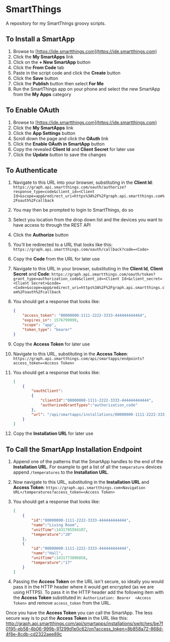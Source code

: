 # SmartThings

A repository for my SmartThings groovy scripts.

## To Install a SmartApp
1. Browse to [https://ide.smartthings.com](https://ide.smartthings.com)
2. Click the **My SmartApps** link
3. Click on the **+ New SmartApp** button
4. Click the **From Code** tab
5. Paste in the script code and click the **Create** button
6. Click the **Save** button
7. Click the **Publish** button then select **For Me**
8. Run the SmartThings app on your phone and select the new SmartApp from the **My Apps** category

## To Enable OAuth
1. Browse to [https://ide.smartthings.com](https://ide.smartthings.com)
2. Click the **My SmartApps** link
3. Click the **App Settings** button
4. Scroll down the page and click the **OAuth** link
5. Click the **Enable OAuth in SmartApp** button
6. Copy the revealed **Client Id** and **Client Secret** for later use
6. Click the **Update** button to save the changes

## To Authenticate
1. Navigate to this URL into your browser, substituting in the **Client Id**: `https://graph.api.smartthings.com/oauth/authorize?response_type=code&client_id=<Client Id>&scope=app&redirect_uri=https%3A%2F%2Fgraph.api.smartthings.com%2Foauth%2Fcallback`
2. You may then be prompted to login to SmartThings, do so
3. Select you location from the drop down list and the devices you want to have access to through the REST API
4. Click the **Authorize** button
5. You'll be redirected to a URL that looks like this: `https://graph.api.smartthings.com/oauth/callback?code=<Code>`
6. Copy the **Code** from the URL for later use
7. Navigate to this URL in your browser, substituting in the **Client Id**, **Client Secret** and **Code**: `https://graph.api.smartthings.com/oauth/token?grant_type=authorization_code&client_id=<Client Id>&client_secret=<Client Secret>&code=<Code>&scope=app&redirect_uri=https%3A%2F%2Fgraph.api.smartthings.com%2Foauth%2Fcallback` 
8. You should get a response that looks like:
	````JSON
	{
		"access_token": "00000000-1111-2222-3333-444444444444",
		"expires_in": 1576799999,
		"scope": "app",
		"token_type": "bearer"
	}
	````

9. Copy the **Access Token** for later use
10. Navigate to this URL, substituting in the **Access Token**: `https://graph.api.smartthings.com/api/smartapps/endpoints?access_token=<Access Token>`
11. You should get a response that looks like:
	````JSON
	[
		{
			"oauthClient":
			{
				"clientId":"00000000-1111-2222-3333-444444444444",
				"authorizedGrantTypes":"authorization_code"
			},
			"url": "/api/smartapps/installations/00000000-1111-2222-3333-444444444444"
		}
	]
	````

12. Copy the **Installation URL** for later use

## To Call the SmartApp Installation Endpoint
1. Append one of the patterns that the SmartApp handles to the end of the **Installation URL**. For example to get a list of all the `temperature` devices append `/temperatures` to the **Installation URL**.
2. Now navigate to this URL, substituting in the **Installation URL** and **Access Token**: `https://graph.api.smartthings.com<Navigation URL>/temperatures?access_token=<Access Token>`
3. You should get a response that looks like:
	````JSON	
	[
		{
			"id":"00000000-1111-2222-3333-444444444444",
			"name":"Living Room",
			"unitTime":1431785594107,
			"temperature":"20"
		},
		{
			"id":"00000000-1111-2222-3333-444444444444",
			"name":"Hall",
			"unitTime":1431773896858,
			"temperature":"17"
		}
	]
	````

4. Passing the **Access Token** on the URL isn't secure, so ideally you would pass it in the HTTP header where it would get encrypted (as we are using HTTPS). To pass it in the HTTP header add the following item with the **Access Token** substituted in: `Authorization: Bearer  <Access Token>` and remove `access_token` from the URL.


Once you have the **Access Token** you can call the SmartApp. The less secure way is to put the **Access Token** in the URL like this:
http://graph.api.smartthings.com/api/smartapps/installations/switches/be7f0195-eb58-4b06-999b-91299d1e0c62/on?access_token=8b858a72-868d-4f8e-8cdb-cd2322aee89c 






